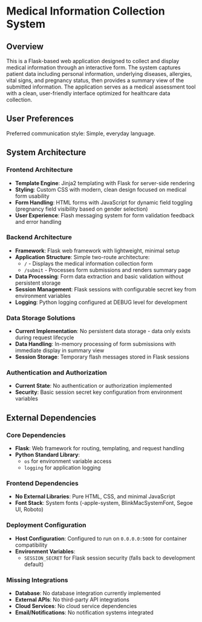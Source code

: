 # Medical Information Collection System

## Overview

This is a Flask-based web application designed to collect and display medical information through an interactive form. The system captures patient data including personal information, underlying diseases, allergies, vital signs, and pregnancy status, then provides a summary view of the submitted information. The application serves as a medical assessment tool with a clean, user-friendly interface optimized for healthcare data collection.

## User Preferences

Preferred communication style: Simple, everyday language.

## System Architecture

### Frontend Architecture
- **Template Engine**: Jinja2 templating with Flask for server-side rendering
- **Styling**: Custom CSS with modern, clean design focused on medical form usability
- **Form Handling**: HTML forms with JavaScript for dynamic field toggling (pregnancy field visibility based on gender selection)
- **User Experience**: Flash messaging system for form validation feedback and error handling

### Backend Architecture
- **Framework**: Flask web framework with lightweight, minimal setup
- **Application Structure**: Simple two-route architecture:
  - `/` - Displays the medical information collection form
  - `/submit` - Processes form submissions and renders summary page
- **Data Processing**: Form data extraction and basic validation without persistent storage
- **Session Management**: Flask sessions with configurable secret key from environment variables
- **Logging**: Python logging configured at DEBUG level for development

### Data Storage Solutions
- **Current Implementation**: No persistent data storage - data only exists during request lifecycle
- **Data Handling**: In-memory processing of form submissions with immediate display in summary view
- **Session Storage**: Temporary flash messages stored in Flask sessions

### Authentication and Authorization
- **Current State**: No authentication or authorization implemented
- **Security**: Basic session secret key configuration from environment variables

## External Dependencies

### Core Dependencies
- **Flask**: Web framework for routing, templating, and request handling
- **Python Standard Library**: 
  - `os` for environment variable access
  - `logging` for application logging

### Frontend Dependencies
- **No External Libraries**: Pure HTML, CSS, and minimal JavaScript
- **Font Stack**: System fonts (-apple-system, BlinkMacSystemFont, Segoe UI, Roboto)

### Deployment Configuration
- **Host Configuration**: Configured to run on `0.0.0.0:5000` for container compatibility
- **Environment Variables**: 
  - `SESSION_SECRET` for Flask session security (falls back to development default)

### Missing Integrations
- **Database**: No database integration currently implemented
- **External APIs**: No third-party API integrations
- **Cloud Services**: No cloud service dependencies
- **Email/Notifications**: No notification systems integrated